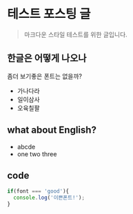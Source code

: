 # 테스트 포스팅 글
> 마크다운 스타일 테스트를 위한 글입니다.

## 한글은 어떻게 나오나
좀더 보기좋은 폰트는 없을까?
- 가나다라
- 일이삼사
- 오육칠팔

## what about English?
- abcde
- one two three

## code
```javascript
if(font === 'good'){
  console.log('이쁜폰트!');
}
```
